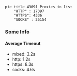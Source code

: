 
```mermaid
pie title 43091 Proxies in list
    "HTTP" : 17397
    "HTTPS": 4336
    "SOCKS" : 25154
```

### Some Info
#### Average Timeout

- mixed: 3.2s
- http: 1.2s
- https: 8.3s
- socks: 4.6s